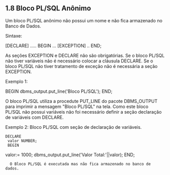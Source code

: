 ## 1.8 Bloco PL/SQL Anônimo
Um bloco PL/SQL anônimo não possui um nome e não fica armazenado no Banco de Dados.

Sintaxe:

[DECLARE]
.....
BEGIN
…
[EXCEPTION]
..
END;﻿


As seções EXCEPTION e DECLARE não são obrigatórias. Se o bloco PL/SQL não tiver variáveis não é necessário colocar a cláusula DECLARE. Se o bloco PL/SQL não tiver tratamento de exceção não é necessária a seção EXCEPTION.

Exemplo 1:

BEGIN
  dbms_output.put_line('Bloco PL/SQL');
END;

O bloco PL/SQL utiliza a procedute PUT_LINE do pacote DBMS_OUTPUT para imprimir a mensagem "Bloco PL/SQL" na tela. Como este bloco PL/SQL não possui variáveis não foi necessário definir a seção declaração de variáveis com DECLARE.

Exemplo 2: Bloco PL/SQL com seção de declaração de variáveis.

    DECLARE
     valor NUMBER;
     BEGIN
valor:= 1000;
dbms_output.put_line('Valor Total:'||valor);
     END;

      O Bloco PL/SQL é executada mas não fica armazenado no banco de dados.